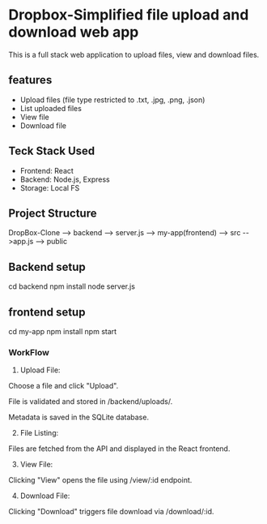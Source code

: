 # Dropbox-Simplified file upload and download web app
This is a full stack web application to upload files, view and download files.

## features

- Upload files (file type restricted to .txt, .jpg, .png, .json)
- List uploaded files
- View file
- Download file

## Teck Stack Used

- Frontend: React
- Backend: Node.js, Express
- Storage: Local FS

## Project Structure

DropBox-Clone
--> backend
    --> server.js
--> my-app(frontend)
    --> src
        -->app.js
    --> public

## Backend setup

cd backend
npm install
node server.js

## frontend setup

cd my-app
npm install
npm start

### WorkFlow

1. Upload File:

Choose a file and click "Upload".

File is validated and stored in /backend/uploads/.

Metadata is saved in the SQLite database.

2. File Listing:

Files are fetched from the API and displayed in the React frontend.

3. View File:

Clicking "View" opens the file using /view/:id endpoint.

4. Download File:

Clicking "Download" triggers file download via /download/:id.




